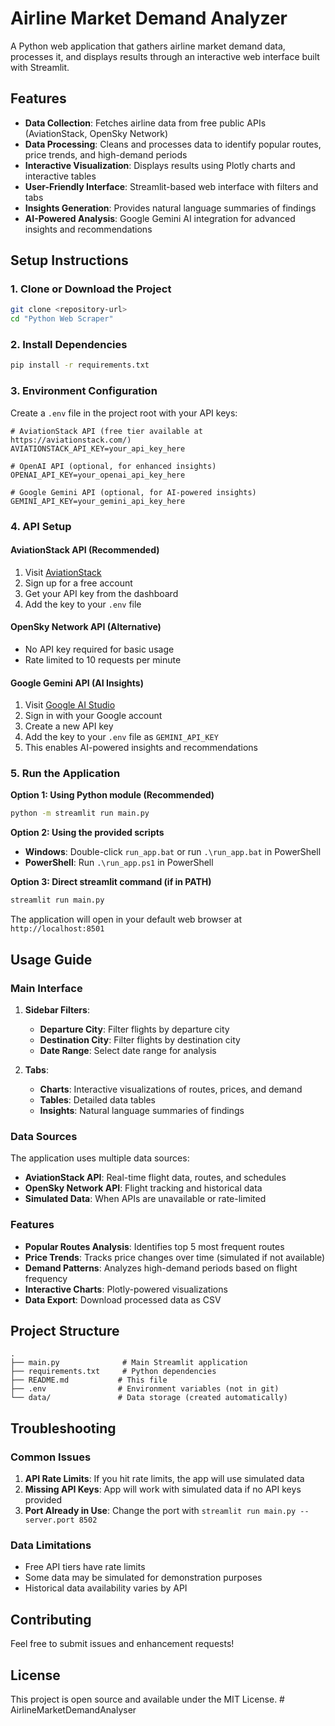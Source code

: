 # Airline Market Demand Analyzer

A Python web application that gathers airline market demand data, processes it, and displays results through an interactive web interface built with Streamlit.

## Features

- **Data Collection**: Fetches airline data from free public APIs (AviationStack, OpenSky Network)
- **Data Processing**: Cleans and processes data to identify popular routes, price trends, and high-demand periods
- **Interactive Visualization**: Displays results using Plotly charts and interactive tables
- **User-Friendly Interface**: Streamlit-based web interface with filters and tabs
- **Insights Generation**: Provides natural language summaries of findings
- **AI-Powered Analysis**: Google Gemini AI integration for advanced insights and recommendations

## Setup Instructions

### 1. Clone or Download the Project

```bash
git clone <repository-url>
cd "Python Web Scraper"
```

### 2. Install Dependencies

```bash
pip install -r requirements.txt
```

### 3. Environment Configuration

Create a `.env` file in the project root with your API keys:

```env
# AviationStack API (free tier available at https://aviationstack.com/)
AVIATIONSTACK_API_KEY=your_api_key_here

# OpenAI API (optional, for enhanced insights)
OPENAI_API_KEY=your_openai_api_key_here

# Google Gemini API (optional, for AI-powered insights)
GEMINI_API_KEY=your_gemini_api_key_here
```

### 4. API Setup

#### AviationStack API (Recommended)
1. Visit [AviationStack](https://aviationstack.com/)
2. Sign up for a free account
3. Get your API key from the dashboard
4. Add the key to your `.env` file

#### OpenSky Network API (Alternative)
- No API key required for basic usage
- Rate limited to 10 requests per minute

#### Google Gemini API (AI Insights)
1. Visit [Google AI Studio](https://makersuite.google.com/app/apikey)
2. Sign in with your Google account
3. Create a new API key
4. Add the key to your `.env` file as `GEMINI_API_KEY`
5. This enables AI-powered insights and recommendations

### 5. Run the Application

**Option 1: Using Python module (Recommended)**
```bash
python -m streamlit run main.py
```

**Option 2: Using the provided scripts**
- **Windows**: Double-click `run_app.bat` or run `.\run_app.bat` in PowerShell
- **PowerShell**: Run `.\run_app.ps1` in PowerShell

**Option 3: Direct streamlit command (if in PATH)**
```bash
streamlit run main.py
```

The application will open in your default web browser at `http://localhost:8501`

## Usage Guide

### Main Interface

1. **Sidebar Filters**:
   - **Departure City**: Filter flights by departure city
   - **Destination City**: Filter flights by destination city
   - **Date Range**: Select date range for analysis

2. **Tabs**:
   - **Charts**: Interactive visualizations of routes, prices, and demand
   - **Tables**: Detailed data tables
   - **Insights**: Natural language summaries of findings

### Data Sources

The application uses multiple data sources:
- **AviationStack API**: Real-time flight data, routes, and schedules
- **OpenSky Network API**: Flight tracking and historical data
- **Simulated Data**: When APIs are unavailable or rate-limited

### Features

- **Popular Routes Analysis**: Identifies top 5 most frequent routes
- **Price Trends**: Tracks price changes over time (simulated if not available)
- **Demand Patterns**: Analyzes high-demand periods based on flight frequency
- **Interactive Charts**: Plotly-powered visualizations
- **Data Export**: Download processed data as CSV

## Project Structure

```
.
├── main.py              # Main Streamlit application
├── requirements.txt     # Python dependencies
├── README.md           # This file
├── .env                # Environment variables (not in git)
└── data/               # Data storage (created automatically)
```

## Troubleshooting

### Common Issues

1. **API Rate Limits**: If you hit rate limits, the app will use simulated data
2. **Missing API Keys**: App will work with simulated data if no API keys provided
3. **Port Already in Use**: Change the port with `streamlit run main.py --server.port 8502`

### Data Limitations

- Free API tiers have rate limits
- Some data may be simulated for demonstration purposes
- Historical data availability varies by API

## Contributing

Feel free to submit issues and enhancement requests!

## License

This project is open source and available under the MIT License. #   A i r l i n e M a r k e t D e m a n d A n a l y s e r  
 